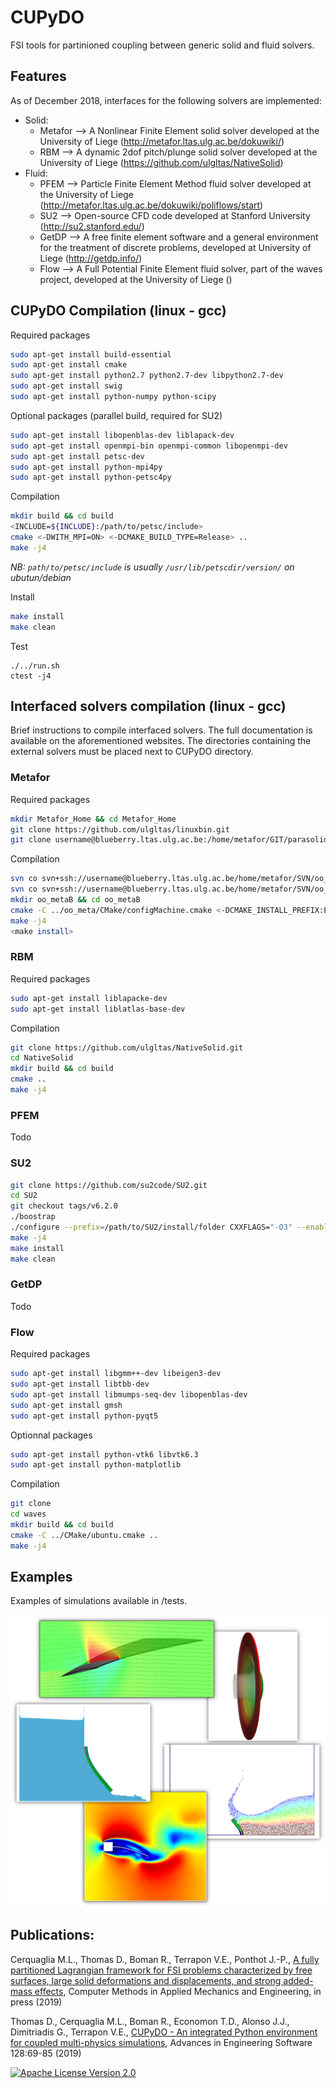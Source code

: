 # CUPyDO
FSI tools for partinioned coupling between generic solid and fluid solvers.

## Features
As of December 2018, interfaces for the following solvers are implemented:

- Solid:
  - Metafor --> A Nonlinear Finite Element solid solver developed at the University of Liege (http://metafor.ltas.ulg.ac.be/dokuwiki/)
  - RBM --> A dynamic 2dof pitch/plunge solid solver developed at the University of Liege (https://github.com/ulgltas/NativeSolid)
- Fluid:
  - PFEM --> Particle Finite Element Method fluid solver developed at the University of Liege (http://metafor.ltas.ulg.ac.be/dokuwiki/poliflows/start)
  - SU2 --> Open-source CFD code developed at Stanford University (http://su2.stanford.edu/)
  - GetDP --> A free finite element software and a general environment for the treatment of discrete problems, developed at University of Liege (http://getdp.info/)
  - Flow --> A Full Potential Finite Element fluid solver, part of the waves project, developed at the University of Liege ()

## CUPyDO Compilation (linux - gcc)
Required packages
```bash
sudo apt-get install build-essential
sudo apt-get install cmake
sudo apt-get install python2.7 python2.7-dev libpython2.7-dev
sudo apt-get install swig
sudo apt-get install python-numpy python-scipy

```
Optional packages (parallel build, required for SU2)
```bash
sudo apt-get install libopenblas-dev liblapack-dev
sudo apt-get install openmpi-bin openmpi-common libopenmpi-dev
sudo apt-get install petsc-dev
sudo apt-get install python-mpi4py
sudo apt-get install python-petsc4py
```
Compilation
```bash
mkdir build && cd build
<INCLUDE=${INCLUDE}:/path/to/petsc/include>
cmake <-DWITH_MPI=ON> <-DCMAKE_BUILD_TYPE=Release> ..
make -j4
```
*NB: ```path/to/petsc/include``` is usually ```/usr/lib/petscdir/version/``` on ubutun/debian*

Install
```bash
make install
make clean
```

Test
```batch
./../run.sh
ctest -j4
```

## Interfaced solvers compilation (linux - gcc)
Brief instructions to compile interfaced solvers. The full documentation is available on the aforementioned websites.
The directories containing the external solvers must be placed next to CUPyDO directory.

### Metafor
Required packages
```bash
mkdir Metafor_Home && cd Metafor_Home
git clone https://github.com/ulgltas/linuxbin.git
git clone username@blueberry.ltas.ulg.ac.be:/home/metafor/GIT/parasolid.git
```
Compilation
```bash
svn co svn+ssh://username@blueberry.ltas.ulg.ac.be/home/metafor/SVN/oo_meta/trunk oo_meta
svn co svn+ssh://username@blueberry.ltas.ulg.ac.be/home/metafor/SVN/oo_nda/trunk oo_nda
mkdir oo_metaB && cd oo_metaB
cmake -C ../oo_meta/CMake/configMachine.cmake <-DCMAKE_INSTALL_PREFIX:PATH=/path/to/Metafor/install/folder> <-DCMAKE_BUILD_TYPE=Release> ../oo_meta
make -j4
<make install>
```

### RBM
Required packages
```bash
sudo apt-get install liblapacke-dev
sudo apt-get install liblatlas-base-dev
```
Compilation
```bash
git clone https://github.com/ulgltas/NativeSolid.git
cd NativeSolid
mkdir build && cd build
cmake ..
make -j4
```

### PFEM
Todo

### SU2
```bash
git clone https://github.com/su2code/SU2.git
cd SU2
git checkout tags/v6.2.0
./boostrap
./configure --prefix=/path/to/SU2/install/folder CXXFLAGS="-O3" --enable-mpi --with-cc=/path/to/mpicc --with-cxx=/path/to/mpicxx --enable-PY_WRAPPER <--enable-tecio>
make -j4
make install
make clean
```

### GetDP
Todo

### Flow
Required packages
```bash
sudo apt-get install libgmm++-dev libeigen3-dev
sudo apt-get install libtbb-dev
sudo apt-get install libmumps-seq-dev libopenblas-dev
sudo apt-get install gmsh
sudo apt-get install python-pyqt5
```
Optionnal packages
```bash
sudo apt-get install python-vtk6 libvtk6.3
sudo apt-get install python-matplotlib
```
Compilation
```bash
git clone
cd waves
mkdir build && cd build
cmake -C ../CMake/ubuntu.cmake ..
make -j4
```

## Examples
Examples of simulations available in /tests.

![Screenshot](/tests/fsi_examples.png)

## Publications:
Cerquaglia M.L., Thomas D., Boman R., Terrapon V.E., Ponthot J.-P., [A fully partitioned Lagrangian framework for FSI problems characterized by free surfaces, large solid deformations and displacements, and strong added-mass effects](https://doi.org/10.1016/j.cma.2019.01.021), Computer Methods in Applied Mechanics and Engineering, in press (2019)

Thomas D., Cerquaglia M.L., Boman R., Economon T.D., Alonso J.J., Dimitriadis G., Terrapon V.E., [CUPyDO - An integrated Python environment for coupled multi-physics simulations](https://doi.org/10.1016/j.advengsoft.2018.05.007), Advances in Engineering Software 128:69-85 (2019)

[![Apache License Version 2.0](https://img.shields.io/badge/license-Apache_2.0-green.svg)](LICENSE)

